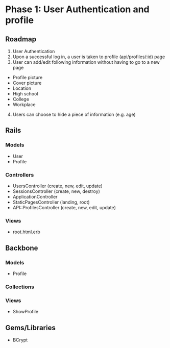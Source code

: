 # Phase 1: User Authentication and profile

## Roadmap
1. User Authentication
2. Upon a successful log in, a user is taken to profile (api/profiles/:id) page
3. User can add/edit following information without having to go to a new page
  * Profile picture
  * Cover picture
  * Location
  * High school
  * College
  * Workplace
4. Users can choose to hide a piece of information (e.g. age)

## Rails
### Models
* User
* Profile

### Controllers
* UsersController (create, new, edit, update)
* SessionsController (create, new, destroy)
* ApplicationController
* StaticPagesController (landing, root)
* API::ProfilesController (create, new, edit, update)

### Views
* root.html.erb

## Backbone
### Models
* Profile

### Collections

### Views
* ShowProfile

## Gems/Libraries
* BCrypt
